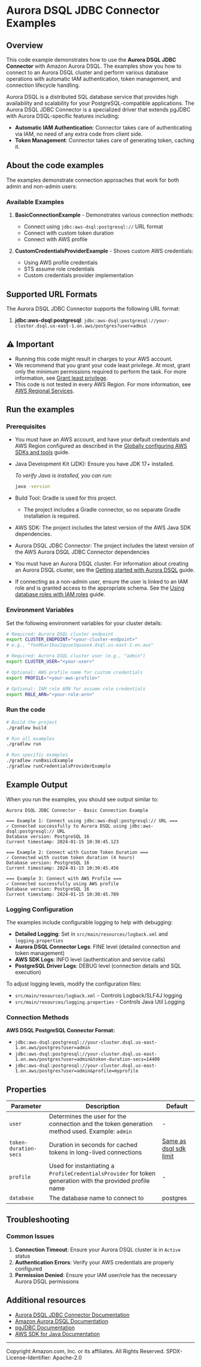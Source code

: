 # Aurora DSQL JDBC Connector Examples

## Overview

This code example demonstrates how to use the **Aurora DSQL JDBC Connector** with Amazon Aurora DSQL.
The examples show you how to connect to an Aurora DSQL cluster and perform various database operations
with automatic IAM authentication, token management, and connection lifecycle handling.

Aurora DSQL is a distributed SQL database service that provides high availability and scalability for
your PostgreSQL-compatible applications. The Aurora DSQL JDBC Connector is a specialized driver that
extends pgJDBC with Aurora DSQL-specific features including:

- **Automatic IAM Authentication**: Connector takes care of authenticating via IAM, no need of any extra code from client side.
- **Token Management**: Connector takes care of generating token, caching it.

## About the code examples

The examples demonstrate connection approaches that work for both admin and non-admin users:

### Available Examples

1. **BasicConnectionExample** - Demonstrates various connection methods:
   - Connect using `jdbc:aws-dsql:postgresql://` URL format
   - Connect with custom token duration
   - Connect with AWS profile

2. **CustomCredentialsProviderExample** - Shows custom AWS credentials:
   - Using AWS profile credentials
   - STS assume role credentials
   - Custom credentials provider implementation

## Supported URL Formats

The Aurora DSQL JDBC Connector supports the following URL format:

1. **jdbc:aws-dsql:postgresql**: `jdbc:aws-dsql:postgresql://your-cluster.dsql.us-east-1.on.aws/postgres?user=admin`

## ⚠️ Important

* Running this code might result in charges to your AWS account.
* We recommend that you grant your code least privilege. At most, grant only the
  minimum permissions required to perform the task. For more information, see
  [Grant least privilege](https://docs.aws.amazon.com/IAM/latest/UserGuide/best-practices.html#grant-least-privilege).
* This code is not tested in every AWS Region. For more information, see
  [AWS Regional Services](https://aws.amazon.com/about-aws/global-infrastructure/regional-product-services).

## Run the examples

### Prerequisites

* You must have an AWS account, and have your default credentials and AWS Region
  configured as described in the
  [Globally configuring AWS SDKs and tools](https://docs.aws.amazon.com/credref/latest/refdocs/creds-config-files.html)
  guide.
* Java Development Kit (JDK): Ensure you have JDK 17+ installed.

   _To verify Java is installed, you can run:_
   ```bash
   java -version
   ```

* Build Tool: Gradle is used for this project.
   - The project includes a Gradle connector, so no separate Gradle installation is required.

* AWS SDK: The project includes the latest version of the AWS Java SDK dependencies.

* Aurora DSQL JDBC Connector: The project includes the latest version of the AWS Aurora DSQL JDBC Connector dependencies

* You must have an Aurora DSQL cluster. For information about creating an Aurora DSQL cluster, see the
  [Getting started with Aurora DSQL](https://docs.aws.amazon.com/aurora-dsql/latest/userguide/getting-started.html)
  guide.

* If connecting as a non-admin user, ensure the user is linked to an IAM role and is granted access to the appropriate
  schema. See the
  [Using database roles with IAM roles](https://docs.aws.amazon.com/aurora-dsql/latest/userguide/using-database-and-iam-roles.html)
  guide.

### Environment Variables

Set the following environment variables for your cluster details:

```bash
# Required: Aurora DSQL cluster endpoint
export CLUSTER_ENDPOINT="<your-cluster-endpoint>"
# e.g., "foo0bar1baz2quux3quuux4.dsql.us-east-1.on.aws"

# Required: Aurora DSQL cluster user (e.g., "admin")
export CLUSTER_USER="<your-user>"

# Optional: AWS profile name for custom credentials
export PROFILE="<your-aws-profile>"

# Optional: IAM role ARN for assume role credentials
export ROLE_ARN="<your-role-arn>"
```

### Run the code

```bash
# Build the project
./gradlew build

# Run all examples
./gradlew run

# Run specific examples
./gradlew runBasicExample
./gradlew runCredentialsProviderExample
```

## Example Output

When you run the examples, you should see output similar to:

```
Aurora DSQL JDBC Connector - Basic Connection Example

=== Example 1: Connect using jdbc:aws-dsql:postgresql:// URL ===
✓ Connected successfully to Aurora DSQL using jdbc:aws-dsql:postgresql:// URL
Database version: PostgreSQL 16
Current timestamp: 2024-01-15 10:30:45.123

=== Example 2: Connect with Custom Token Duration ===
✓ Connected with custom token duration (4 hours)
Database version: PostgreSQL 16
Current timestamp: 2024-01-15 10:30:45.456

=== Example 3: Connect with AWS Profile ===
✓ Connected successfully using AWS profile
Database version: PostgreSQL 16
Current timestamp: 2024-01-15 10:30:45.789
```

### Logging Configuration

The examples include configurable logging to help with debugging:

- **Detailed Logging**: Set in `src/main/resources/logback.xml` and `logging.properties`
- **Aurora DSQL Connector Logs**: FINE level (detailed connection and token management)
- **AWS SDK Logs**: INFO level (authentication and service calls)
- **PostgreSQL Driver Logs**: DEBUG level (connection details and SQL execution)

To adjust logging levels, modify the configuration files:
- `src/main/resources/logback.xml` - Controls Logback/SLF4J logging
- `src/main/resources/logging.properties` - Controls Java Util Logging

### Connection Methods

**AWS DSQL PostgreSQL Connector Format:**
- `jdbc:aws-dsql:postgresql://your-cluster.dsql.us-east-1.on.aws/postgres?user=admin`
- `jdbc:aws-dsql:postgresql://your-cluster.dsql.us-east-1.on.aws/postgres?user=admin&token-duration-secs=14400`
- `jdbc:aws-dsql:postgresql://your-cluster.dsql.us-east-1.on.aws/postgres?user=admin&profile=myprofile`

## Properties

| Parameter | Description | Default |
|-----------|-------------|---------|
| `user` | Determines the user for the connection and the token generation method used. Example: `admin` | - |
| `token-duration-secs` | Duration in seconds for cached tokens in long-lived connections | [Same as dsql sdk limit](https://docs.aws.amazon.com/aurora-dsql/latest/userguide/SECTION_authentication-token.html) |
| `profile` | Used for instantiating a `ProfileCredentialsProvider` for token generation with the provided profile name | - |
| `database` | The database name to connect to | postgres |

## Troubleshooting

### Common Issues

1. **Connection Timeout**: Ensure your Aurora DSQL cluster is in `Active` status
2. **Authentication Errors**: Verify your AWS credentials are properly configured
3. **Permission Denied**: Ensure your IAM user/role has the necessary Aurora DSQL permissions


## Additional resources

- [Aurora DSQL JDBC Connector Documentation](https://github.com/awslabs/aurora-dsql-jdbc-connector/blob/main/README.md)
- [Amazon Aurora DSQL Documentation](https://docs.aws.amazon.com/aurora-dsql/latest/userguide/what-is-aurora-dsql.html)
- [pgJDBC Documentation](https://jdbc.postgresql.org/documentation/)
- [AWS SDK for Java Documentation](https://docs.aws.amazon.com/sdk-for-java/)

---

Copyright Amazon.com, Inc. or its affiliates. All Rights Reserved.
SPDX-License-Identifier: Apache-2.0
